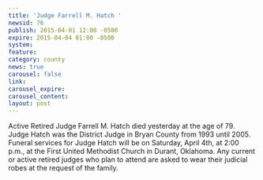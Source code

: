 ```yaml
---
title: 'Judge Farrell M. Hatch '
newsid: 76
publish: 2015-04-01 12:00 -0500
expire: 2015-04-04 01:00 -0500
system: 
feature: 
category: county
news: true
carousel: false
link: 
carousel_expire: 
carousel_content: 
layout: post
---
```

<p>Active Retired Judge Farrell M. Hatch died yesterday at the age of 79. Judge Hatch was the District Judge in Bryan County from 1993 until 2005. Funeral services for Judge Hatch will be on Saturday, April 4th, at 2:00 p.m., at the First United Methodist Church in Durant, Oklahoma. Any current or active retired judges who plan to attend are asked to wear their judicial robes at the request of the family.</p>